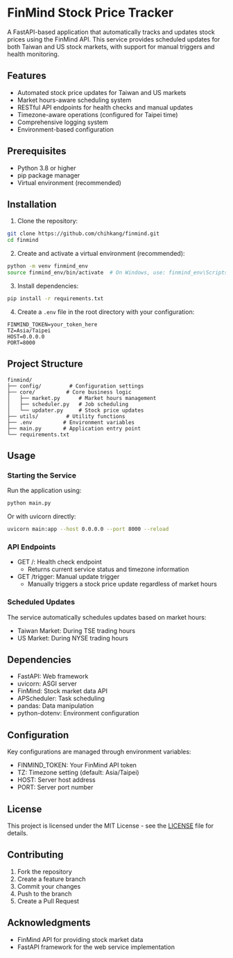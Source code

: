 # FinMind Stock Price Tracker

A FastAPI-based application that automatically tracks and updates stock prices using the FinMind API. This service provides scheduled updates for both Taiwan and US stock markets, with support for manual triggers and health monitoring.

## Features

- Automated stock price updates for Taiwan and US markets
- Market hours-aware scheduling system
- RESTful API endpoints for health checks and manual updates
- Timezone-aware operations (configured for Taipei time)
- Comprehensive logging system
- Environment-based configuration

## Prerequisites

- Python 3.8 or higher
- pip package manager
- Virtual environment (recommended)

## Installation

1. Clone the repository:
```bash
git clone https://github.com/chihkang/finmind.git
cd finmind
```

2. Create and activate a virtual environment (recommended):
```bash
python -m venv finmind_env
source finmind_env/bin/activate  # On Windows, use: finmind_env\Scripts\activate
```

3. Install dependencies:
```bash
pip install -r requirements.txt
```

4. Create a `.env` file in the root directory with your configuration:
```env
FINMIND_TOKEN=your_token_here
TZ=Asia/Taipei
HOST=0.0.0.0
PORT=8000
```

## Project Structure

```
finmind/
├── config/         # Configuration settings
├── core/          # Core business logic
│   ├── market.py      # Market hours management
│   ├── scheduler.py   # Job scheduling
│   └── updater.py     # Stock price updates
├── utils/         # Utility functions
├── .env          # Environment variables
├── main.py       # Application entry point
└── requirements.txt
```

## Usage

### Starting the Service

Run the application using:
```bash
python main.py
```

Or with uvicorn directly:
```bash
uvicorn main:app --host 0.0.0.0 --port 8000 --reload
```

### API Endpoints

- GET /: Health check endpoint
  - Returns current service status and timezone information
- GET /trigger: Manual update trigger
  - Manually triggers a stock price update regardless of market hours

### Scheduled Updates

The service automatically schedules updates based on market hours:
- Taiwan Market: During TSE trading hours
- US Market: During NYSE trading hours

## Dependencies

- FastAPI: Web framework
- uvicorn: ASGI server
- FinMind: Stock market data API
- APScheduler: Task scheduling
- pandas: Data manipulation
- python-dotenv: Environment configuration

## Configuration

Key configurations are managed through environment variables:
- FINMIND_TOKEN: Your FinMind API token
- TZ: Timezone setting (default: Asia/Taipei)
- HOST: Server host address
- PORT: Server port number

## License

This project is licensed under the MIT License - see the [LICENSE](LICENSE) file for details.

## Contributing

1. Fork the repository
2. Create a feature branch
3. Commit your changes
4. Push to the branch
5. Create a Pull Request

## Acknowledgments

- FinMind API for providing stock market data
- FastAPI framework for the web service implementation
